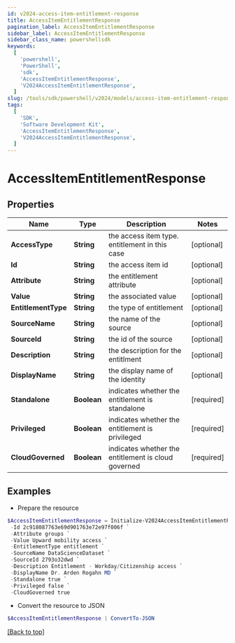 ```yaml
---
id: v2024-access-item-entitlement-response
title: AccessItemEntitlementResponse
pagination_label: AccessItemEntitlementResponse
sidebar_label: AccessItemEntitlementResponse
sidebar_class_name: powershellsdk
keywords:
  [
    'powershell',
    'PowerShell',
    'sdk',
    'AccessItemEntitlementResponse',
    'V2024AccessItemEntitlementResponse',
  ]
slug: /tools/sdk/powershell/v2024/models/access-item-entitlement-response
tags:
  [
    'SDK',
    'Software Development Kit',
    'AccessItemEntitlementResponse',
    'V2024AccessItemEntitlementResponse',
  ]
---
```


# AccessItemEntitlementResponse

## Properties

| Name | Type | Description | Notes |
| --- | --- | --- | --- |
| **AccessType** | **String** | the access item type. entitlement in this case | [optional] |
| **Id** | **String** | the access item id | [optional] |
| **Attribute** | **String** | the entitlement attribute | [optional] |
| **Value** | **String** | the associated value | [optional] |
| **EntitlementType** | **String** | the type of entitlement | [optional] |
| **SourceName** | **String** | the name of the source | [optional] |
| **SourceId** | **String** | the id of the source | [optional] |
| **Description** | **String** | the description for the entitlment | [optional] |
| **DisplayName** | **String** | the display name of the identity | [optional] |
| **Standalone** | **Boolean** | indicates whether the entitlement is standalone | [required] |
| **Privileged** | **Boolean** | indicates whether the entitlement is privileged | [required] |
| **CloudGoverned** | **Boolean** | indicates whether the entitlement is cloud governed | [required] |

## Examples

- Prepare the resource

```powershell
$AccessItemEntitlementResponse = Initialize-V2024AccessItemEntitlementResponse  -AccessType entitlement `
 -Id 2c918087763e69d901763e72e97f006f `
 -Attribute groups `
 -Value Upward mobility access `
 -EntitlementType entitlement `
 -SourceName DataScienceDataset `
 -SourceId 2793o32dwd `
 -Description Entitlement - Workday/Citizenship access `
 -DisplayName Dr. Arden Rogahn MD `
 -Standalone true `
 -Privileged false `
 -CloudGoverned true
```

- Convert the resource to JSON

```powershell
$AccessItemEntitlementResponse | ConvertTo-JSON
```

[[Back to top]](#)

